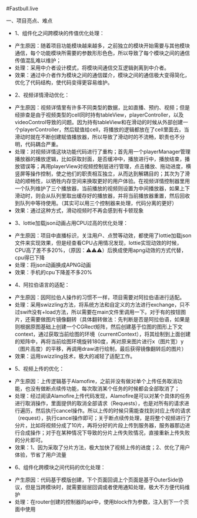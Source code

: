 #Fastbull.live

一、项目亮点、难点

- 1、组件化之间跨模块的传值优化处理：
* 产生原因：随着项目功能模块越来越多，之前独立的模块开始需要与其他模块通信，每个功能模块所需要的参数形形色色，所以导致了每个模块之间的通信传值混乱难以维护；
* 处理：采用中介者设计模式，将模块间通信交互逻辑剥离到中介者。
* 效果：通过中介者作为模块之间的通信媒介，模块之间的通信极大变得简化，优化了代码结构，使代码变得更容易维护。

- 2、视频详情滑动优化：
* 产生原因：视频详情里有许多不同类型的数据，比如直播、预约、视频；但是经排查是由于视频类型的cell同时持有tableView，playerController，以及videoControl导致的问题。因为持有tableView和在滑动的时候从外部创建一个playerController，然后赋值给cell，将播放的逻辑都放在了cell里面去，当滑动时就在不断创建赋值播放器，所以导致了滑动时的不流畅，职责也不分明，代码耦合严重。
* 处理：对视频详情这块功能代码进行了重构；首先用一个playerManager管理播放器的播放逻辑，比如获取封面，是否缓冲中，播放进行中，播放结束，播放错误等；再用playerView对视频控制层进行管理，点击播放、拖动进度，横竖屏等操作控制，使之他们的职责相互独立，从而达到解耦目的；其次为了滑动的顺畅性，以牺牲内存空间来换取更好的用户体验。在视频详情控制器里用一个队列维护了三个播放器，当前播放的视频则设置为中间播放器，如果上下滑动时，则会从队列里取出缓存好的播放器，并将当前播放器重置，然后回收到队列中等待使用。（其实可以用三个控制器来处理，代码分离的更好）
* 效果：通过这种方式，滑动视频时不再会感到有卡顿现象

- 3、lottie加载json动画占用CPU过高的优化处理：
* 产生原因：项目中直播标识，关注用户、点赞等动效，都使用了lottie加载json文件来实现效果，但是经查看CPU占用情况发现，lottie实现动效的时候，CPU高了差不多20%，（原因：⚠️⚠️⚠️）后换成使用apng动效的方式代替，cpu得已下降
* 处理：将json动画换成APNG动画
* 效果：手机的cpu下降差不多20%

- 4、阿拉伯语言的适配：
* 产生原因：因阿拉伯人操作的习惯不一样，项目需要对阿拉伯语进行适配。
* 处理：采用swizzling方法，将系统方法和自定义的方法进行exchange，只不过swift没有+load方法，所以需要在main文件里调用一下。对于有的按钮图片，还需要做图片镜像翻转（具体翻转做法：先判断是否是阿拉伯语，如果是则根据原图基础上创建一个CGRect矩阵，然后创建基于位图的图形上下文context，通过获取当前绘图的环境（currentContext），将其绘制到上面创建的矩阵中，再将当前绘图环境旋转180度，再对原来图片进行x（图片宽）y（图片高度）的平移，再调用draw进行绘制，最后获得镜像翻转后的图片）
* 效果：运用swizzling技术，极大的减轻了适配工作。

- 5、视频上传的优化：
* 产生原因：上传逻辑基于Alamofire，之前并没有做对单个上传任务取消功能，也没有做断点续传功能，每次取消某个任务的时候都会全部取消了；
* 处理：经过阅读Alamofire上传代码发现，Alamofire是可以对某个具体的任务进行取消操作，里面提供的取消全部请求（Requests），也是对所有的请求进行遍历，然后执行cancel操作。所以上传的时候只需能查找到对应上传的请求（request），执行cancel操作即可；关于断点续传处理，是将整个视频进行了分片，比如将视频分成了10片，再将分好的片段上传到服务器，服务器那边进行合成操作；对于在某种情况下导致的分片上传失败情况，直接重新上传失败的分片即可。
* 效果：1、因为采取了分片方法，极大加快了视频上传的进度；2、优化了用户体验，节省了用户流量

- 6、组件化跨模块之间代码的优化处理：
* 产生原因：代码基于模版创建，下个页面回调上个页面是基于OuterSide协议，但是当跨模块时，就需要层层回调或者使用通知处理，极大不方便代码维护
* 处理：在router创建的控制器的api中，使用block作为参数，注入到下一个页面中使用
